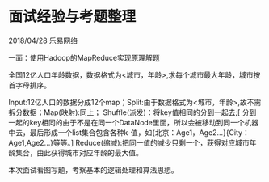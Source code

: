 # 面试经验与考题整理

<p>2018/04/28 乐易网络</p>
<p>一面：使用Hadoop的MapReduce实现原理解题</p>

全国12亿人口年龄数据，数据格式为<城市，年龄>,求每个城市最大年龄，城市按首字母排序。

Input:12亿人口的数据分成12个map；Split:由于数据格式为<城市，年龄>,故不需拆分数据；Map(映射):同上；
Shuffle(派发)：将key值相同的分到一起去;[ 分到一起的key相同的由于不是在同一个DataNode里面，所以会被移动到同一个机器中去，最后形成一个list集合包含各种k-值，如{北京：Age1，Age2...}{City：Age1,Age2...}等等。] Reduce(缩减):把同一值的减少只剩一个，获得对应城市年龄集合，由此获得城市对应年龄的最大值。

本次面试看图写题，考察基本的逻辑处理和算法思想。
